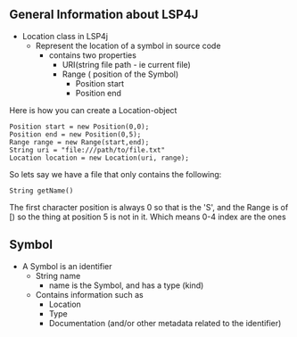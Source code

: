 ## General Information about LSP4J
- Location class in LSP4j
    - Represent the location of a symbol in source code
        - contains two properties 
            - URI(string file path - ie current file)
            - Range ( position of the Symbol)
                - Position start
                - Position end

Here is how you can create a Location-object
```
Position start = new Position(0,0);
Position end = new Position(0,5);
Range range = new Range(start,end);
String uri = "file:///path/to/file.txt"
Location location = new Location(uri, range);
```
So lets say we have a file  that only contains the following:

```
String getName()
```

The first character position is always 0 so that is the 'S', and the Range is of [)  so the thing at position 5 is not in it.  Which means 0-4 index are the ones


## Symbol
- A Symbol is an identifier 
    - String name
        - name is the Symbol, and has a type (kind) 
    - Contains information such as
        - Location
        - Type
        - Documentation (and/or other metadata related to the identifier)

